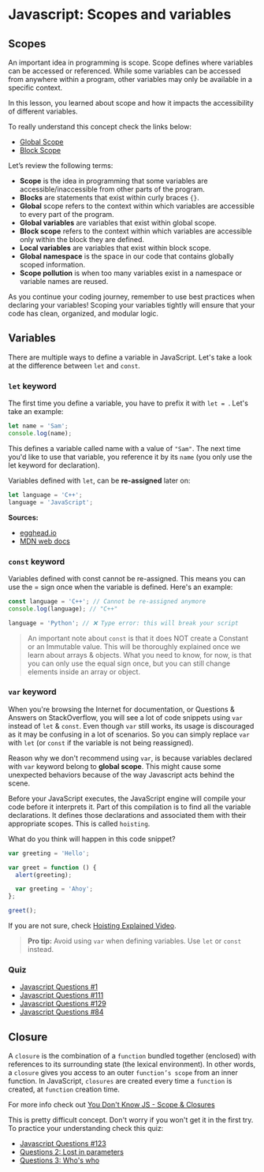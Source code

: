 # Javascript: Scopes and variables

## Scopes

An important idea in programming is scope. Scope defines where variables can be accessed or referenced. While some variables can be accessed from anywhere within a program, other variables may only be available in a specific context.

In this lesson, you learned about scope and how it impacts the accessibility of different variables.

To really understand this concept check the links below:

- [Global Scope](https://www.codecademy.com/courses/introduction-to-javascript/lessons/scope/exercises/global-scope)
- [Block Scope](https://www.codecademy.com/courses/introduction-to-javascript/lessons/scope/exercises/block-scope)

Let’s review the following terms:

- **Scope** is the idea in programming that some variables are accessible/inaccessible from other parts of the program.
- **Blocks** are statements that exist within curly braces `{}`.
- **Global** scope refers to the context within which variables are accessible to every part of the program.
- **Global variables** are variables that exist within global scope.
- **Block scope** refers to the context within which variables are accessible only within the block they are defined.
- **Local variables** are variables that exist within block scope.
- **Global namespace** is the space in our code that contains globally scoped information.
- **Scope pollution** is when too many variables exist in a namespace or variable names are reused.

As you continue your coding journey, remember to use best practices when declaring your variables! Scoping your variables tightly will ensure that your code has clean, organized, and modular logic.

## Variables

There are multiple ways to define a variable in JavaScript. Let's take a look at the difference between `let` and `const`.

### `let` keyword

The first time you define a variable, you have to prefix it with `let = `. Let's take an example:

```js
let name = 'Sam';
console.log(name);
```

This defines a variable called name with a value of `"Sam"`. The next time you'd like to use that variable, you reference it by its `name` (you only use the let keyword for declaration).

Variables defined with `let`, can be **re-assigned** later on:

```js
let language = 'C++';
language = 'JavaScript';
```

**Sources:**

- [egghead.io](https://egghead.io/lessons/javascript-the-let-keyword-in-es6)
- [MDN web docs](https://developer.mozilla.org/en-US/docs/Web/JavaScript/Reference/Statements/let)

### `const` keyword

Variables defined with const cannot be re-assigned. This means you can use the = sign once when the variable is defined. Here's an example:

```js
const language = 'C++'; // Cannot be re-assigned anymore
console.log(language); // "C++"

language = 'Python'; // ❌ Type error: this will break your script
```

> An important note about `const` is that it does NOT create a Constant or an Immutable value. This will be thoroughly explained once we learn about arrays & objects. What you need to know, for now, is that you can only use the equal sign once, but you can still change elements inside an array or object.

### `var` keyword

When you're browsing the Internet for documentation, or Questions & Answers on StackOverflow, you will see a lot of code snippets using `var` instead of `let` & `const`.
Even though `var` still works, its usage is discouraged as it may be confusing in a lot of scenarios. So you can simply replace `var` with `let` (or `const` if the variable is not being reassigned).

Reason why we don't recommend using `var`, is because variables declared with `var` keyword belong to **global scope**. This might cause some unexpected behaviors because of the way Javascript acts behind the scene.

Before your JavaScript executes, the JavaScript engine will compile your code before it interprets it. Part of this compilation is to find all the variable declarations. It defines those declarations and associated them with their appropriate scopes. This is called `hoisting`.

What do you think will happen in this code snippet?

```js
var greeting = 'Hello';

var greet = function () {
  alert(greeting);

  var greeting = 'Ahoy';
};

greet();
```

If you are not sure, check [Hoisting Explained Video](https://egghead.io/lessons/javascript-hoisting-in-javascript).

> **Pro tip:** Avoid using `var` when defining variables. Use `let` or `const` instead.

### Quiz

- [Javascript Questions #1](https://github.com/lydiahallie/javascript-questions#1-whats-the-output)
- [Javascript Questions #111](https://github.com/lydiahallie/javascript-questions#111-whats-the-output)
- [Javascript Questions #129](https://github.com/lydiahallie/javascript-questions#129-whats-the-output)
- [Javascript Questions #84](https://github.com/lydiahallie/javascript-questions#84-whats-the-output)

## Closure

A `closure` is the combination of a `function` bundled together (enclosed) with references to its surrounding state (the lexical environment). In other words, a `closure` gives you access to an outer `function’s scope` from an inner function. In JavaScript, `closures` are created every time a `function` is created, at `function` creation time.

For more info check out [You Don't Know JS - Scope & Closures](https://github.com/getify/You-Dont-Know-JS/blob/2nd-ed/scope-closures/ch7.md)

This is pretty difficult concept. Don't worry if you won't get it in the first try. To practice your understanding check this quiz:

- [Javascript Questions #123](https://github.com/lydiahallie/javascript-questions#129-whats-the-output)
- [Questions 2: Lost in parameters](https://dmitripavlutin.com/javascript-closures-interview-questions/#questions-2-lost-in-parameters)
- [Questions 3: Who's who](https://dmitripavlutin.com/javascript-closures-interview-questions/#questions-3-whos-who)

